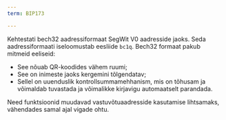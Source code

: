```yaml
---
term: BIP173

---
```

Kehtestati bech32 aadressiformaat SegWit V0 aadresside jaoks. Seda aadressiformaati iseloomustab eesliide `bc1q`. Bech32 formaat pakub mitmeid eeliseid:


- See nõuab QR-koodides vähem ruumi;
- See on inimeste jaoks kergemini tõlgendatav;
- Sellel on uuenduslik kontrollsummamehhanism, mis on tõhusam ja võimaldab tuvastada ja võimalikke kirjavigu automaatselt parandada.

Need funktsioonid muudavad vastuvõtuaadresside kasutamise lihtsamaks, vähendades samal ajal vigade ohtu.